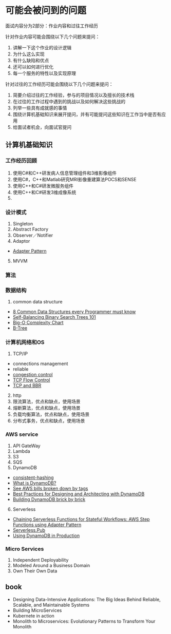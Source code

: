 # 可能会被问到的问题

面试内容分为2部分：作业内容和过往工作经历

针对作业内容可能会围绕以下几个问题来提问：

1. 讲解一下这个作业的设计逻辑
2. 为什么这么实现
3. 有什么缺陷和优点
4. 还可以如何进行优化
5. 每一个服务的特性以及实现原理

针对过往的工作经历可能会围绕以下几个问题来提问：

1. 简要介绍过往的工作经验，参与的项目情况以及擅长的技术栈
2. 在过往的工作过程中遇到的挑战以及如何解决这些挑战的
3. 列举一些具有成就感的事情
4. 围绕计算机基础知识来展开提问，并有可能提问这些知识在工作当中是否有应用
5. 给面试者机会，向面试官提问

## 计算机基础知识

### 工作经历回顾

1. 使用C#和C++研发病人信息管理组件和3维影像组件
2. 使用C#，C++和Matlab研究MRI影像重建算法POCS和SENSE
3. 使用C++和C#研发微服务组件
4. 使用C++和C#研发3维成像系统
5. 

### 设计模式

1. Singleton
2. Abstract Factory
3. Observer／Notifier
4. Adaptor

* [Adapter Pattern](https://www.geeksforgeeks.org/adapter-pattern/)

5. MVVM

### 算法
### 数据结构

1. common data structure

* [8 Common Data Structures every Programmer must know](https://towardsdatascience.com/8-common-data-structures-every-programmer-must-know-171acf6a1a42)
* [Self-Balancing Binary Search Trees 101](https://towardsdatascience.com/self-balancing-binary-search-trees-101-fc4f51199e1d)
* [Big-O Complexity Chart](https://www.bigocheatsheet.com/)
* [B-Tree](https://medium.com/@msanchez157/all-about-b-trees-7330962c1098)

### 计算机网络和OS

1. TCP/IP

* connections management
* reliable
* [congestion control](https://www.noction.com/blog/tcp-transmission-control-protocol-congestion-control)
* [TCP Flow Control](https://www.brianstorti.com/tcp-flow-control/)
* [TCP and BBR](https://www.potaroo.net/presentations/2017-11-23-bbr.pdf)

2. http
3. 限流算法，优点和缺点，使用场景
4. 熔断算法，优点和缺点，使用场景
5. 负载均衡算法，优点和缺点，使用场景
6. 分布式事务，优点和缺点，使用场景

### AWS service

1. API GateWay
2. Lambda
3. S3
4. SQS
5. DynamoDB

* [consistent-hashing](https://medium.com/@sandeep4.verma/consistent-hashing-8eea3fb4a598)
* [What is DynamoDB?](https://www.dynamodbguide.com/what-is-dynamo-db)
* [See AWS bills broken down by tags](https://docs.aws.amazon.com/amazondynamodb/latest/developerguide/Tagging.html)
* [Best Practices for Designing and Architecting with DynamoDB](https://docs.aws.amazon.com/amazondynamodb/latest/developerguide/best-practices.html)
* [Building DynamoDB brick by brick](https://medium.com/swlh/building-dynamodb-brick-by-brick-237e0008b698)

6. Serverless

* [Chaining Serverless Functions for Stateful Workflows: AWS Step Functions using Adapter Pattern](https://medium.com/ki-labs-engineering/chaining-serverless-functions-for-stateful-workflows-aws-step-functions-using-adapter-pattern-9edb0db7b35e)
* [Serverless.Pub](https://serverless.pub/)
* [Using DynamoDB in Production](https://www.dyspatch.io/blog/using-dynamodb-production/)

### Micro Services

1. Independent Deployability
2. Modeled Around a Business Domain
3. Own Their Own Data


## book

* Designing Data-Intensive Applications: The Big Ideas Behind Reliable, Scalable, and Maintainable Systems
* Building MicroServices
* Kubernete in action
* Monolith to Microservices: Evolutionary Patterns to Transform Your Monolith